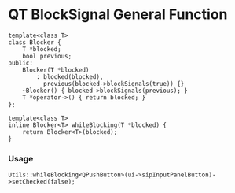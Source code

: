 # QT BlockSignal General Function

    template<class T>
    class Blocker {
        T *blocked;
        bool previous;
    public:
        Blocker(T *blocked)
            : blocked(blocked),
              previous(blocked->blockSignals(true)) {}
        ~Blocker() { blocked->blockSignals(previous); }
        T *operator->() { return blocked; }
    };

    template<class T>
    inline Blocker<T> whileBlocking(T *blocked) {
        return Blocker<T>(blocked);
    }
### Usage
    Utils::whileBlocking<QPushButton>(ui->sipInputPanelButton)->setChecked(false);
